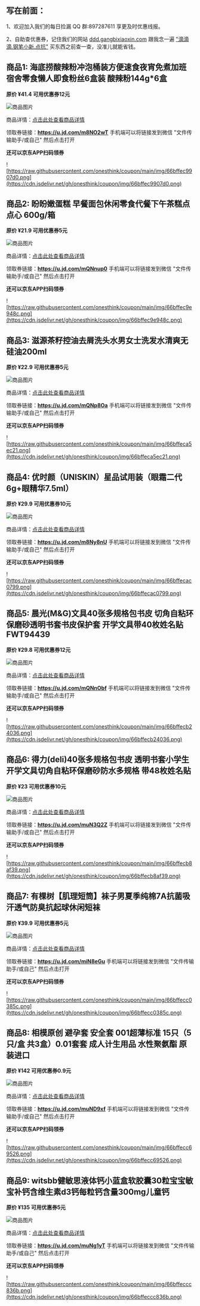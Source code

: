 ## 写在前面：

1、欢迎加入我们的每日捡漏 QQ 群:897287611 享更及时优惠线报。

2、自助查优惠券，记住我们的网站 [ddd.gangbixiaoxin.com](https://ddd.gangbixiaoxin.com) 跟我念一遍 ["滴滴滴.钢笔小新.点抗"](https://ddd.gangbixiaoxin.com) 买东西之前查一查，没准儿就能省钱。

## 商品1: 海底捞酸辣粉冲泡桶装方便速食夜宵免煮加班宿舍零食懒人即食粉丝6盒装 酸辣粉144g*6盒

**原价 ¥41.4 可用优惠券12元**

![商品图片](http://img14.360buyimg.com/n1/jfs/t1/118078/37/32780/185853/64055c48Fe17a3c34/027c9ffdfd729e38.jpg)

商品详情：[点击此处查看商品详情](https://union-click.jd.com/jdc?e=1003156031&amp;p=JF8BAdkJK1olXwICUF1eCEwSBl8IGloTXAUCXVhbAUgUAV9MRANLAjZbERscSkAJHTRQRA1CCVkdDwtCWhVLHTdNTwcKBENeCVAfUg8bSztoGjBUJlB4EFghUkljXAp_ZgFtJngGOlwLUTVDYhcBXAFlOV5FCho5dlxXDxtxaz5hFGFAICcLbD9eAy18GSdNOWJqEik_VTl1Ah9OeC5mLWFbMBc9ektkYSZgWzh3AHBgHV8bfilrYxhBTgxhJG5hIy0UVj8VYw1zfCcTOE5hIjkCViNFZRB7eyhqAmVrDS4pbDsfdAZ0ci92NQF0PQMkfwJCRBtXbz51LnoHNCc5azxlYCh8cjNxKmVlESg0XixsY3sKbk8XKDYFKEA9QCxMcA17Rz9RKGAADV88WAt3D2M4GmsWXAYFXVhaDkISM18IG2tUMwYLV1ZVAXsWM28OGFkcWQ8FVFhUCkknA2cPK4y45dOI5YvVsZ-Ji7ixvI6c4dKc3G5tOEgnA24JGVsRWgcAVG5tCEgnAF9WdVpGWwQDVQpbZhZcSjlOXw8VMwYCUVtaDkgfM20JGlkXbTYyHAo9CSBWeDlyX11pBwR2CzsqdRFveBEMdVlDBHhWNSZUTxFnZzdPRR9xIzYCZA)

领取券链接：**https://u.jd.com/m8NO2wT** 手机端可以将链接发到微信 "文件传输助手/或自己" 然后点击打开

**还可以京东APP扫码领券**

![https://raw.githubusercontent.com/onesthink/coupon/main/img/66bffec9907d0.png](https://cdn.jsdelivr.net/gh/onesthink/coupon/img/66bffec9907d0.png)

## 商品2: 盼盼嫩蛋糕 早餐面包休闲零食代餐下午茶糕点点心 600g/箱

**原价 ¥21.9 可用优惠券5元**

![商品图片](http://img14.360buyimg.com/n1/jfs/t1/241923/3/16328/176692/66bb11bcFed29d0d8/5f68f9749b9a4d97.jpg)

商品详情：[点击此处查看商品详情](https://union-click.jd.com/jdc?e=1003156031&amp;p=JF8BAaUJK1olXwICVVZdCU0VAV8IGloVXAcEU1ZbDUInRzBQRQQlBENHFRxWFlVMWzBeTA9KQl1XSwwDVFVPRjtUBAJQAVsMFgQZBDd1diZJWzh0FnV1D14OYSleBSphcxNuX2gAKTU9agp-ZCdaSBxiGUQLVRhKSEdjeh9tbDhyGXFdPA4pQTxLexpvazlPKQRiDFYqahJzRwxtYzJ3FH5JNCxUWC9ke218U1J8P199CygkeCxsYAxWbyJPPnJLPwArbDxKVhZJWC93JnF1I1dVcDJjZhtRaBtjJHpgLS0iX3sJAw1jQyV3G2ZwMkQ8eC9vYhNfYR1TUQoyVW5eCUsQCmkPHVIQbTYCVG4fZgpWVi0LGlsSbQcyVFheCkITCmgLGlMRVTYCXFlt3-av1uW5ztOsiZiKg-f63cKr1_GAK2slXjYCVV9fCE8QAm0IK2sVXjYBZAAzCRgQBmYIGFh7AE1LAhgbShJ5A28MGl8UWgYyVl9cCkknM190eS5cHEZhNRUufxAXUAZqUl1QNG5KL1wzCjZ8Yw1JcjxdD1VFIxofAUpRM284)

领取券链接：**https://u.jd.com/mQNnup0** 手机端可以将链接发到微信 "文件传输助手/或自己" 然后点击打开

**还可以京东APP扫码领券**

![https://raw.githubusercontent.com/onesthink/coupon/main/img/66bffec9e948c.png](https://cdn.jsdelivr.net/gh/onesthink/coupon/img/66bffec9e948c.png)

## 商品3: 滋源茶籽控油去屑洗头水男女士洗发水清爽无硅油200ml

**原价 ¥22.9 可用优惠券5元**

![商品图片](http://img14.360buyimg.com/n1/jfs/t1/5596/22/22041/63903/66b58838F9f46490e/88e2af0808c45b41.jpg)

商品详情：[点击此处查看商品详情](https://union-click.jd.com/jdc?e=1003156031&amp;p=JF8BAbUJK1olXwICUVdfCEgWBl8IGloUXQ8EUlhfC0gnRzBQRQQlBENHFRxWFlVMWzBeTA9KQl1XSwwDVFVPRjtUBAJQAVsMFgQZBA9cB28PGxsQGWdEXCw9bz8fYi1PHRIXGWgAAwgrQwxXRTlOZSAVPQVeEylKSEdjeh9tbCh2AXFdBjoqQR5VexpvbTlPIQR0Nlc7ahFFRxtTYwh3FHJJIzxUay9kUW1oQ1NlP19mXT4kUTlsYAxWbzJlO3JxNxoqCTxKVhZWQSxnCGJ1HRhVcDJjZhtRfBxjNFRhIC0iX3t-BxYSejJAVWUDJi1fTwpHBgZ9TTNlUQoyVW5eCUsQCmkPHVIQbTYCVG4fZp-fjbuOtI2qw9OJ_4j4jJ-LorusrI-uzTYDZF5bC0keB2YPGFkWWQ4yVFZaOJy6u7qCqo6d5NKc3Inkr56ev7uWk2slbQUyVF9cCksTBG4KG2slXQUyV24DZkpECmhcHFxGM1tJHQgbQBFFbW8IGF0SWwYDZFxcCUkVM184XxARXQECFFsZaQ0fcQ9vb1N0H0EEHVwZZklAVRlDXBtTC0B8L149CxdQdF8IKw)

领取券链接：**https://u.jd.com/mQNp8Oa** 手机端可以将链接发到微信 "文件传输助手/或自己" 然后点击打开

**还可以京东APP扫码领券**

![https://raw.githubusercontent.com/onesthink/coupon/main/img/66bffeca5ec21.png](https://cdn.jsdelivr.net/gh/onesthink/coupon/img/66bffeca5ec21.png)

## 商品4: 优时颜（UNISKIN）星品试用装（眼霜二代6g+眼精华7.5ml）

**原价 ¥29.9 可用优惠券10元**

![商品图片](http://img14.360buyimg.com/n1/jfs/t1/14015/40/36277/64857/669dbff6F384d5216/e6b1f97c5a87f908.jpg)

商品详情：[点击此处查看商品详情](https://union-click.jd.com/jdc?e=1003156031&amp;p=JF8BAbUJK1olXwICUF1UDU0UBl8IGloUWQYAXFZbCUgnRzBQRQQlBENHFRxWFlVMWzBeTA9KQl1XSwwDVFVPRjtUBAJQAVsMFgQZBB9-ZT9VaFtNKFx-DSw9eB5rWSxYYxxSIWgAFQ41YQ1KdidIflpNInxHAD1KSEdjeh9tbChmGnJdDg4pQSxVexpsSDlPPQRiHFc9ahJRRw99Ywt3FHpJICxUbi9ka218aVNsP1xxECkCdC1sYAxWb1lhPn9hHR0rbDxKVhZJWjhgHGNlMyYecDJjYRtRThphAnJSIC0-X3tDZG5TH1MXBWQYHClUViMXGTRYGxtTUQoyVW5eCUsQCmkPHVIQbTYCVG4fZp6aqriunIOG8NKd_Yn6gJyxpbaxmo-e-zYDZF5bC0keB2YPGF4RWgMyVFZaOJy6u7qCqo6d5NKc3Inkr56ev7uWk2slbQUyVF9cCksTBG4KG2slXQUyV24DZkpEBW0IGA8SM1tJHQgbQxFSbW8IGVkTVQMCZFxcCUkVM184TzJzDVtxVAYoUjdOcQ94TidPHlZ6ExkhZklWUwdhXQZgFUZnVQYicg5DYF8IKw)

领取券链接：**https://u.jd.com/m8Ny8nU** 手机端可以将链接发到微信 "文件传输助手/或自己" 然后点击打开

**还可以京东APP扫码领券**

![https://raw.githubusercontent.com/onesthink/coupon/main/img/66bffecac0799.png](https://cdn.jsdelivr.net/gh/onesthink/coupon/img/66bffecac0799.png)

## 商品5: 晨光(M&amp;G)文具40张多规格包书皮 切角自粘环保磨砂透明书套书皮保护套 开学文具带40枚姓名贴FWT94439

**原价 ¥29.8 可用优惠券12元**

![商品图片](http://img14.360buyimg.com/n1/jfs/t1/28145/1/21927/207952/66beef8eF06879b7d/94378db1817f0af3.jpg)

商品详情：[点击此处查看商品详情](https://union-click.jd.com/jdc?e=1003156031&amp;p=JF8BAaIJK1olXwICVlZbDUkWBF8KGVIWVQ8DZBoCUBVIMzZNXhpXVhgcDwYCXhxDXHBTTkRHA1ocDBsJVFRORjNVFRlPGQphBAQAVTZEQTJ6SFhuGmBlIy0kUDBqSz9mGSV0J1Z2IzY8fxxAYG5KeV9DSkYOIAEhWzxOSjN8fyxzKXJAXTwkYzdjAi0OfzlyPmVmFRk4cThrdxh_WDlnNnpiIBsYaDJBUxtqeBxiX35nIxcmVj8VazdgRD9mKn9yNjxdAU5hZxtqbChqHnIAJD4pQTRJex8cGS4BX3MyPFwnWCBvVTFqfilAVRxlCEAdTFVHRWMEK1olXgcCU1dbD00eBl84G1slC2gCVV9cCUoXA2oKK1olXQABVldZAUkTC2sBH2sVVQEyg_Pl3cGm1uexz8Wdir-lgdfh3NWfM184GGsVXAcAVFpaCUkXM18IGGsWbVhsVQ1bCksSBG5mRhBcC0VRUQwzCEsVAG0KHV0lXwcDVlxtOHt0UzVVRiZGH1twB10mTy1wdBxxQyBoFVZsViA8chtjdAdpbAxCPgdANloLOEsn)

领取券链接：**https://u.jd.com/mQNnObf** 手机端可以将链接发到微信 "文件传输助手/或自己" 然后点击打开

**还可以京东APP扫码领券**

![https://raw.githubusercontent.com/onesthink/coupon/main/img/66bffecb24036.png](https://cdn.jsdelivr.net/gh/onesthink/coupon/img/66bffecb24036.png)

## 商品6: 得力(deli)40张多规格包书皮 透明书套小学生开学文具切角自粘环保磨砂防水多规格 带48枚姓名贴

**原价 ¥23 可用优惠券10元**

![商品图片](http://img14.360buyimg.com/n1/jfs/t1/231614/5/7177/175414/6575b116Fa1ee9ade/6f443fd1069c703b.jpg)

商品详情：[点击此处查看商品详情](https://union-click.jd.com/jdc?e=1003156031&amp;p=JF8BAbgJK1olXwICVl5YDEoeA18IGloUXg4DV1xVCE0nRzBQRQQlBENHFRxWFlVMWzBeTA9KQl1XSwwDVFVPRjtUBAJQAVsMFgQZBCBCeBdgGQdCCGNYMgo4XUx8fxlKXR1wPGgAKyJdXQJleWxxHTBBB2NaLiRKSEdjeh9tbChAAnJrLD4kayhWexpsfjlMOQRiJlc7ahJrRw99Yzx3FHJJNyxVei9ke21oaVJ2P19pFig0fCtsYAxWbyJHO3FhPwIqbDxKVhZJWj1dOn9lNyUacDJjYRtReARiNFxhIwcuX3tuQjwMRixNIGVGFC5VSzlydzRbTBNDUQoyVW5eCUsQCmkPHVIQbTYCVG4fZp-YpbuzsYyy69K20ofrk5K2l7iuvYKs3NKJ8m5cOEsRAG0BH1IXWQILXFltCEMQM7ilo46f7NOK7YrDgJyupLqBp4-L1TYyZF1tCEoWAW8MHFoXXTYyVF1tC3tJbW5bHVhBXlEDOgMWQR1UCmdedVsVVAcFUFtYOEkWAm0KK2slNlN5LDZfVBxCZjVuTz5AWm1-IhwbTi52bW13Z1tAFHR4VydbYx9NZjdyYWsVbQ)

领取券链接：**https://u.jd.com/muN3Q2Z** 手机端可以将链接发到微信 "文件传输助手/或自己" 然后点击打开

**还可以京东APP扫码领券**

![https://raw.githubusercontent.com/onesthink/coupon/main/img/66bffecb8af39.png](https://cdn.jsdelivr.net/gh/onesthink/coupon/img/66bffecb8af39.png)

## 商品7: 有棵树【肌理短筒】袜子男夏季纯棉7A抗菌吸汗透气防臭抗起球休闲短袜

**原价 ¥39.9 可用优惠券5元**

![商品图片](http://img14.360buyimg.com/n1/jfs/t1/247140/20/16929/83486/66b1c50aF17ef6a3a/6e3108f40553ff96.jpg)

商品详情：[点击此处查看商品详情](https://union-click.jd.com/jdc?e=1003156031&amp;p=JF8BAacJK1olXwICUF1aCkgRBl8IGloUVQUFXF1dDkwnRzBQRQQlBENHFRxWFlVMWzBeTA9KQl1XSwwDVFVPRjtUBAJQAVsMFgQZBE9sc2lsWAlUH15pIQA-ST5ABxBDUA1DGmgADwRVcxBgXg9cbAJcBQFAPV5KSEdjeh9tbChcH3EADj0qazBJexpvYjlPKQRiDFcOahJvRw99YC13XGZJNzxUai9jc21_Q1JxP19XEz0VYCJsYAxWbyJPNHFLPwAqfDxKVhZJWC9wHGBiJzYacDJjZhtRZB9jJHJnIxddX3ttBBt1REFeQ2Z5BCxZQAp3YCZ4TwJDUQoyVW5eCUsQCmkPHVIQbTYCVG4LZksWAm4KHlIXXAIyVW5dDkgVCmsBHFgcWAMBZF5VD3vArtfdkerA1b_WytaKsezCitPchdMlbTYBZF5cCUkXB2gJGVslbQYBZF1tViUWUGcIGF9CXWhfHxcLQUhNUQEIG10VVQUAVW5fCUoVAV84K19uLQBmFwwcShN8djFrWi5CWXlJHwgLTyUVWDUAYABiAGZWIwcUUExVam84G2s)

领取券链接：**https://u.jd.com/miN8eGu** 手机端可以将链接发到微信 "文件传输助手/或自己" 然后点击打开

**还可以京东APP扫码领券**

![https://raw.githubusercontent.com/onesthink/coupon/main/img/66bffecc0385c.png](https://cdn.jsdelivr.net/gh/onesthink/coupon/img/66bffecc0385c.png)

## 商品8: 相模原创 避孕套 安全套 001超薄标准 15只（5只/盒 共3盒）0.01套套 成人计生用品 水性聚氨酯 原装进口

**原价 ¥142 可用优惠券0.9元**

![商品图片](http://img14.360buyimg.com/n1/jfs/t1/72183/19/28029/122869/66bf3624F3883d586/67ad45fe9b236c1b.jpg)

商品详情：[点击此处查看商品详情](https://union-click.jd.com/jdc?e=1003156031&amp;p=JF8BAawJK1olXwICUFleDkkTBV8IGloUXQIEXVtdDkInRzBQRQQlBENHFRxWFlVMWzBeTA9KQl1XSwwDVFVPRjtUBAJQAVsMFgQZBDd1diZJWzh0FnV1DwdYWBNXBSphTgZwC2gAKTU9agp-ZCdaSBxiWAdEFhhKSEdjeh9tbCh2HnFdAjcqazBLexpsSDlMJQR1Nlc7ahJvRwx9Yz13FEBJIjxUWC9kc218U1NnP199FCgkXi1sYAxWb1ltDnJhHRopUjxKVhZWQSxNNnxhDT5bcDJjZhtRZBxiJFRrLT0qX3trVxdQbS1XHGNLHF1eCgpuYxlPeQRlUQoyVW5eCUsQCmkPHVIQbTYCVG4fZhhHXTRQSwRDGVZdAggNVnsWM28OGFkcWQ8FVl9YD0MnA2cPK4y45dOI5YvVsZ-Ji7ixvI6c4dKc3G5tOEgnA24JGVsRWgcAVG5tCEgnAF9WdVpGVAFWUF4KZhZcSjlBHl5RMwYCV1lVCkweM20JGlkXbTYyKDwoQQpXYA5DaCxOBANSDB5bTSJCXgpedVloNmZgFTc6QBlERBgNGh1XGzYCZA)

领取券链接：**https://u.jd.com/muND9xf** 手机端可以将链接发到微信 "文件传输助手/或自己" 然后点击打开

**还可以京东APP扫码领券**

![https://raw.githubusercontent.com/onesthink/coupon/main/img/66bffecc69526.png](https://cdn.jsdelivr.net/gh/onesthink/coupon/img/66bffecc69526.png)

## 商品9: witsbb健敏思液体钙小蓝盒软胶囊30粒宝宝敏宝补钙含维生素d3钙每粒钙含量300mg儿童钙

**原价 ¥135 可用优惠券5元**

![商品图片](http://img14.360buyimg.com/n1/jfs/t1/3624/21/22960/171063/66bc885fF413b6527/230dccaedc8d0ee0.jpg)

商品详情：[点击此处查看商品详情](https://union-click.jd.com/jdc?e=1003156031&amp;p=JF8BAbAJK1olXwICUFZfDEwVAl8IGloUXA8CV1pdCUonRzBQRQQlBENHFRxWFlVMWzBeTA9KQl1XSwwDVFVPRjtUBAJQAVsMFgQZBBBXaGtwWgQTVGBDKTsYDAgfZWZcGj1gLmgAUF1ZSB1WAD9jfB9DI0d5VlZKSEdjeh9tbChyAXJ7LDgqayxTexpseDlMOQRiJlc7ahJFRw9TYCl3FH5JNCxUWy9kY21oU1NsP1x1ET00UTxsYAxWbzJxOHJLKwApbDxKVhZJWjteHHx7MCpdcDJjYRtrYB5iX25lID0mX3twfzNyHA9ROWMLKlkHfyhWChVJYQlTUQoyVW5eCUsQCmkPHVIQbTYCVG4fZp-Iu7uHl4-zxNGN1ofji0gWAG84GmsVWwUAXVpUD0kVB28NK1sdWjbV-eaIgvrCi9bchdPC5KHX3eKJlsMnM18LK1sUXAQCUFlcCksnM28LK1glA2gDB1lYWEpHAgFVUBJDFAFbBjBdCE4VBWcOG2sXXAcAVm5tOBBXaGtwWgQTVGBDKTsYDAgfZWZcGj1gLmgAUF1ZSB1WAD9jfB9DI0d5VlZtCHs)

领取券链接：**https://u.jd.com/muNg1yT** 手机端可以将链接发到微信 "文件传输助手/或自己" 然后点击打开

**还可以京东APP扫码领券**

![https://raw.githubusercontent.com/onesthink/coupon/main/img/66bffeccc836b.png](https://cdn.jsdelivr.net/gh/onesthink/coupon/img/66bffeccc836b.png)


